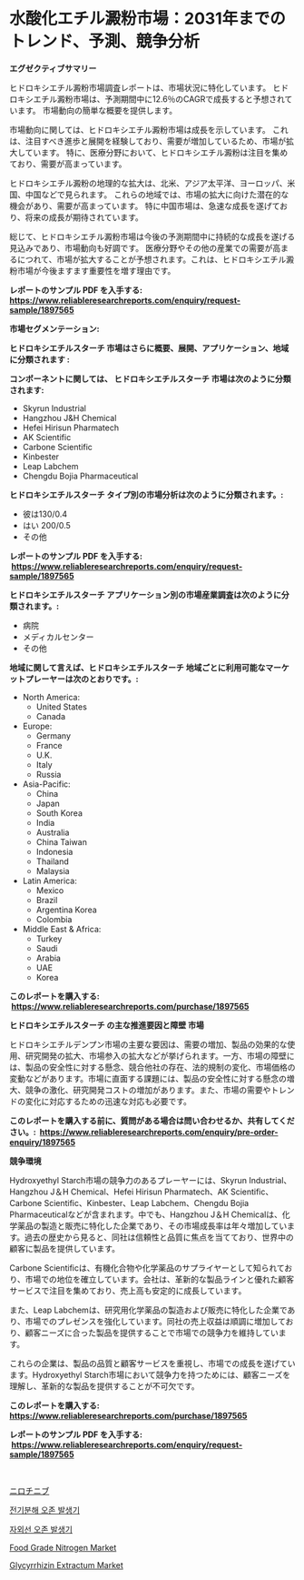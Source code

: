 <p><h1>水酸化エチル澱粉市場：2031年までのトレンド、予測、競争分析</h1></p><p><strong>エグゼクティブサマリー</strong></p>
<p><p>ヒドロキシエチル澱粉市場調査レポートは、市場状況に特化しています。 ヒドロキシエチル澱粉市場は、予測期間中に12.6％のCAGRで成長すると予想されています。 市場動向の簡単な概要を提供します。</p><p>市場動向に関しては、ヒドロキシエチル澱粉市場は成長を示しています。 これは、注目すべき進歩と展開を経験しており、需要が増加しているため、市場が拡大しています。 特に、医療分野において、ヒドロキシエチル澱粉は注目を集めており、需要が高まっています。</p><p>ヒドロキシエチル澱粉の地理的な拡大は、北米、アジア太平洋、ヨーロッパ、米国、中国などで見られます。 これらの地域では、市場の拡大に向けた潜在的な機会があり、需要が高まっています。 特に中国市場は、急速な成長を遂げており、将来の成長が期待されています。</p><p>総じて、ヒドロキシエチル澱粉市場は今後の予測期間中に持続的な成長を遂げる見込みであり、市場動向も好調です。 医療分野やその他の産業での需要が高まるにつれて、市場が拡大することが予想されます。これは、ヒドロキシエチル澱粉市場が今後ますます重要性を増す理由です。</p></p>
<p><strong>レポートのサンプル PDF を入手する: <a href="https://www.reliableresearchreports.com/enquiry/request-sample/1897565">https://www.reliableresearchreports.com/enquiry/request-sample/1897565</a></strong></p>
<p><strong>市場セグメンテーション:</strong></p>
<p><strong> ヒドロキシエチルスターチ 市場はさらに概要、展開、アプリケーション、地域に分類されます :</strong></p>
<p><strong>コンポーネントに関しては、 ヒドロキシエチルスターチ 市場は次のように分類されます: &nbsp;</strong></p>
<p><ul><li>Skyrun Industrial</li><li>Hangzhou J&H Chemical</li><li>Hefei Hirisun Pharmatech</li><li>AK Scientific</li><li>Carbone Scientific</li><li>Kinbester</li><li>Leap Labchem</li><li>Chengdu Bojia Pharmaceutical</li></ul></p>
<p><strong> ヒドロキシエチルスターチ タイプ別の市場分析は次のように分類されます。:</strong></p>
<p><ul><li>彼は130/0.4</li><li>はい 200/0.5</li><li>その他</li></ul></p>
<p><strong>レポートのサンプル PDF を入手する: &nbsp;<a href="https://www.reliableresearchreports.com/enquiry/request-sample/1897565">https://www.reliableresearchreports.com/enquiry/request-sample/1897565</a></strong></p>
<p><strong> ヒドロキシエチルスターチ アプリケーション別の市場産業調査は次のように分類されます。:</strong></p>
<p><ul><li>病院</li><li>メディカルセンター</li><li>その他</li></ul></p>
<p><strong>地域に関して言えば、ヒドロキシエチルスターチ 地域ごとに利用可能なマーケットプレーヤーは次のとおりです。:</strong></p>
<p><ul>
    <li>
        North America:
        <ul>
            <li>United States</li>
            <li>Canada</li>
        </ul>
    </li>
    <li>
        Europe:
        <ul>
            <li>Germany</li>
            <li>France</li>
            <li>U.K.</li>
            <li>Italy</li>
            <li>Russia</li>
        </ul>
    </li>
    <li>
        Asia-Pacific:
        <ul>
            <li>China</li>
            <li>Japan</li>
            <li>South Korea</li>
            <li>India</li>
            <li>Australia</li>
            <li>China Taiwan</li>
            <li>Indonesia</li>
            <li>Thailand</li>
            <li>Malaysia</li>
        </ul>
    </li>
    <li>
        Latin America:
        <ul>
            <li>Mexico</li>
            <li>Brazil</li>
            <li>Argentina Korea</li>
            <li>Colombia</li>
        </ul>
    </li>
    <li>
        Middle East & Africa:
        <ul>
            <li>Turkey</li>
            <li>Saudi</li>
            <li>Arabia</li>
            <li>UAE</li>
            <li>Korea</li>
        </ul>
    </li>
    </ul></p>
<p><strong>このレポートを購入する: &nbsp;<a href="https://www.reliableresearchreports.com/purchase/1897565">https://www.reliableresearchreports.com/purchase/1897565</a></strong></p>
<p><strong>ヒドロキシエチルスターチ の主な推進要因と障壁 市場</strong></p>
<p><p>ヒドロキシエチルデンプン市場の主要な要因は、需要の増加、製品の効果的な使用、研究開発の拡大、市場参入の拡大などが挙げられます。一方、市場の障壁には、製品の安全性に対する懸念、競合他社の存在、法的規制の変化、市場価格の変動などがあります。市場に直面する課題には、製品の安全性に対する懸念の増大、競争の激化、研究開発コストの増加があります。また、市場の需要やトレンドの変化に対応するための迅速な対応も必要です。</p></p>
<p><strong>このレポートを購入する前に、質問がある場合は問い合わせるか、共有してください。:&nbsp; <a href="https://www.reliableresearchreports.com/enquiry/pre-order-enquiry/1897565">https://www.reliableresearchreports.com/enquiry/pre-order-enquiry/1897565</a></strong></p>
<p><strong>競争環境</strong></p>
<p><p>Hydroxyethyl Starch市場の競争力のあるプレーヤーには、Skyrun Industrial、Hangzhou J＆H Chemical、Hefei Hirisun Pharmatech、AK Scientific、Carbone Scientific、Kinbester、Leap Labchem、Chengdu Bojia Pharmaceuticalなどが含まれます。中でも、Hangzhou J＆H Chemicalは、化学薬品の製造と販売に特化した企業であり、その市場成長率は年々増加しています。過去の歴史から見ると、同社は信頼性と品質に焦点を当てており、世界中の顧客に製品を提供しています。</p><p>Carbone Scientificは、有機化合物や化学薬品のサプライヤーとして知られており、市場での地位を確立しています。会社は、革新的な製品ラインと優れた顧客サービスで注目を集めており、売上高も安定的に成長しています。</p><p>また、Leap Labchemは、研究用化学薬品の製造および販売に特化した企業であり、市場でのプレゼンスを強化しています。同社の売上収益は順調に増加しており、顧客ニーズに合った製品を提供することで市場での競争力を維持しています。</p><p>これらの企業は、製品の品質と顧客サービスを重視し、市場での成長を遂げています。Hydroxyethyl Starch市場において競争力を持つためには、顧客ニーズを理解し、革新的な製品を提供することが不可欠です。</p></p>
<p><strong>このレポートを購入する: &nbsp; <a href="https://www.reliableresearchreports.com/purchase/1897565">https://www.reliableresearchreports.com/purchase/1897565</a></strong></p>
<p><strong>レポートのサンプル PDF を入手する: &nbsp;<a href="https://www.reliableresearchreports.com/enquiry/request-sample/1897565">https://www.reliableresearchreports.com/enquiry/request-sample/1897565</a></strong><strong></strong></p>
<p>&nbsp;</p>
<p><p><a href="https://github.com/cnnriuez22368/Market-Research-Report-List-1/blob/main/2373794193239.md">ニロチニブ</a></p><p><a href="https://github.com/crfsywufhm81415/Market-Research-Report-List-1/blob/main/6451464193022.md">전기분해 오존 발생기</a></p><p><a href="https://github.com/vs10l4sfg5c/Market-Research-Report-List-1/blob/main/3339408193023.md">자외선 오존 발생기</a></p><p><a href="https://issuu.com/reportprime-2/docs/food-grade-nitrogen-market-size-2030.pptx">Food Grade Nitrogen Market</a></p><p><a href="https://issuu.com/reportprime-2/docs/glycyrrhizin-extractum-market-size-2030.pptx">Glycyrrhizin Extractum Market</a></p></p>